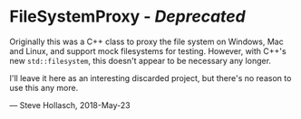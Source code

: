 FileSystemProxy - _**Deprecated**_
====================================================================================================

Originally this was a C++ class to proxy the file system on Windows, Mac and Linux, and support mock
filesystems for testing. However, with C++'s new `std::filesystem`, this doesn't appear to be
necessary any longer.

I'll leave it here as an interesting discarded project, but there's no reason to use this any more.


— Steve Hollasch, 2018-May-23
